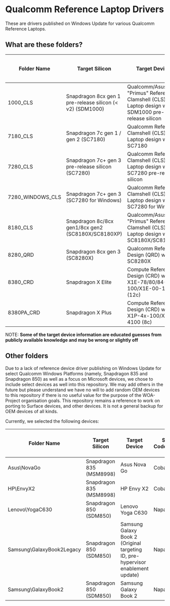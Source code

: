 # Qualcomm Reference Laptop Drivers

These are drivers published on Windows Update for various Qualcomm Reference Laptops.

## What are these folders?

| Folder Name | Target Silicon | Target Device | SoC Codename | Fake Codename (Android Only) |
|-------------|----------------|---------------|--------------|------------------------------|
| 1000_CLS    | Snapdragon 8cx gen 1 pre-release silicon (< v2) (SDM1000) | Qualcomm/Asus "Primus" Reference Clamshell (CLS) Laptop design with SDM1000 pre-release silicon | Poipu | Shrike |
| 7180_CLS    | Snapdragon 7c gen 1 / gen 2 (SC7180) | Qualcomm Reference Clamshell (CLS) Laptop design with SC7180 | Rennell | Atoll |
| 7280_CLS    | Snapdragon 7c+ gen 3 pre-release silicon (SC7280) | Qualcomm Reference Clamshell (CLS) Laptop design with SC7280 pre-release silicon | Kodiak | Yupik |
| 7280_WINDOWS_CLS | Snapdragon 7c+ gen 3 (SC7280 for Windows) | Qualcomm Reference Clamshell (CLS) Laptop design with SC7280 for Windows | Kodiak | Yupik |
| 8180_CLS    | Snapdragon 8c/8cx gen1/8cx gen2 (SC8180X/SC8180XP) | Qualcomm/Asus "Primus" Reference Clamshell (CLS) Laptop design with SC8180X/SC8180XP | Poipu | Shrike |
| 8280_QRD    | Snapdragon 8cx gen 3 (SC8280X) | Qualcomm Reference Design (QRD) with SC8280X | Makena | |
| 8380_CRD    | Snapdragon X Elite | Compute Reference Design (CRD) with X1E-78/80/84-100/X1E-00-1DE (12c) | Hamoa | |
| 8380PA_CRD  | Snapdragon X Plus | Compute Reference Design (CRD) with X1P-4x-100/X12-4100 (8c) | Purwa | |

NOTE: __Some of the target device information are educated guesses from publicly available knowledge and may be wrong or slightly off__

## Other folders

Due to a lack of reference device driver publishing on Windows Update for select Qualcomm Windows Platforms (namely, Snapdragon 835 and Snapdragon 850) as well as a focus on Microsoft devices, we chose to include select devices as well into this repository. We may add others in the future but please understand we have no will to add random OEM devices to this repository if there is no useful value for the purpose of the WOA-Project organisation goals. This repository remains a reference to work on porting to Surface devices, and other devices. It is not a general backup for OEM devices of all kinds.

Currently, we selected the following devices:

| Folder Name | Target Silicon | Target Device | SoC Codename | Fake Codename (Android Only) |
|-------------|----------------|---------------|--------------|------------------------------|
| Asus\NovaGo | Snapdragon 835 (MSM8998) | Asus Nova Go | Cobalt | N/A |
| HP\EnvyX2   | Snapdragon 835 (MSM8998) | HP Envy X2 | Cobalt | N/A |
| Lenovo\YogaC630 | Snapdragon 850 (SDM850) | Lenovo Yoga C630 | Napali | Skunk |
| Samsung\GalaxyBook2Legacy | Snapdragon 850 (SDM850) | Samsung Galaxy Book 2 (Original targeting ID, pre-hypervisor enablement update) | Napali | Skunk |
| Samsung\GalaxyBook2 | Snapdragon 850 (SDM850) | Samsung Galaxy Book 2 | Napali | Skunk |
